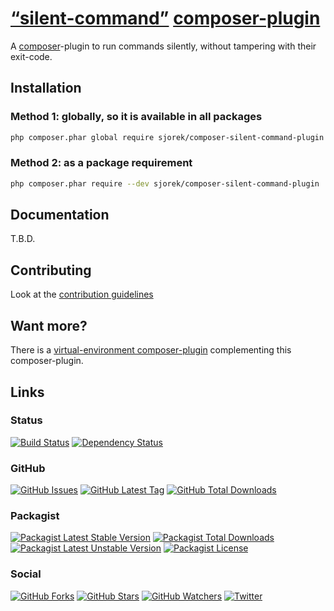 # [“silent-command”](https://sjorek.github.io/composer-silent-command-plugin/) [composer-plugin](http://getcomposer.org)

A [composer](http://getcomposer.org)-plugin to run commands silently, without tampering with their exit-code.

## Installation

### Method 1: globally, so it is available in all packages

```bash
php composer.phar global require sjorek/composer-silent-command-plugin
```


### Method 2: as a package requirement

```bash
php composer.phar require --dev sjorek/composer-silent-command-plugin
```


## Documentation

T.B.D.


## Contributing

Look at the [contribution guidelines](CONTRIBUTING.md)


## Want more?

There is a [virtual-environment composer-plugin](https://sjorek.github.io/composer-virtual-environment-plugin/)
complementing this composer-plugin.

## Links

### Status

[![Build Status](https://img.shields.io/travis/sjorek/composer-silent-command-plugin.svg)](https://travis-ci.org/sjorek/composer-silent-command-plugin)
[![Dependency Status](https://img.shields.io/gemnasium/sjorek/composer-silent-command-plugin.svg)](https://gemnasium.com/github.com/sjorek/composer-silent-command-plugin)


### GitHub

[![GitHub Issues](https://img.shields.io/github/issues/sjorek/composer-silent-command-plugin.svg)](https://github.com/sjorek/composer-silent-command-plugin/issues)
[![GitHub Latest Tag](https://img.shields.io/github/tag/sjorek/composer-silent-command-plugin.svg)](https://github.com/sjorek/composer-silent-command-plugin/tags)
[![GitHub Total Downloads](https://img.shields.io/github/downloads/sjorek/composer-silent-command-plugin/total.svg)](https://github.com/sjorek/composer-silent-command-plugin/releases)


### Packagist

[![Packagist Latest Stable Version](https://poser.pugx.org/sjorek/composer-silent-command-plugin/version)](https://packagist.org/packages/sjorek/composer-silent-command-plugin)
[![Packagist Total Downloads](https://poser.pugx.org/sjorek/composer-silent-command-plugin/downloads)](https://packagist.org/packages/sjorek/composer-silent-command-plugin)
[![Packagist Latest Unstable Version](https://poser.pugx.org/sjorek/composer-silent-command-plugin/v/unstable)](https:////packagist.org/packages/sjorek/composer-silent-command-plugin)
[![Packagist License](https://poser.pugx.org/sjorek/composer-silent-command-plugin/license)](https://packagist.org/packages/sjorek/composer-silent-command-plugin)


### Social

[![GitHub Forks](https://img.shields.io/github/forks/sjorek/composer-silent-command-plugin.svg?style=social)](https://github.com/sjorek/composer-silent-command-plugin/network)
[![GitHub Stars](https://img.shields.io/github/stars/sjorek/composer-silent-command-plugin.svg?style=social)](https://github.com/sjorek/composer-silent-command-plugin/stargazers)
[![GitHub Watchers](https://img.shields.io/github/watchers/sjorek/composer-silent-command-plugin.svg?style=social)](https://github.com/sjorek/composer-silent-command-plugin/watchers)
[![Twitter](https://img.shields.io/twitter/url/https/github.com/sjorek/composer-silent-command-plugin.svg?style=social)](https://twitter.com/intent/tweet?url=https%3A%2F%2Fsjorek.github.io%2Fcomposer-silent-command-plugin%2F)


